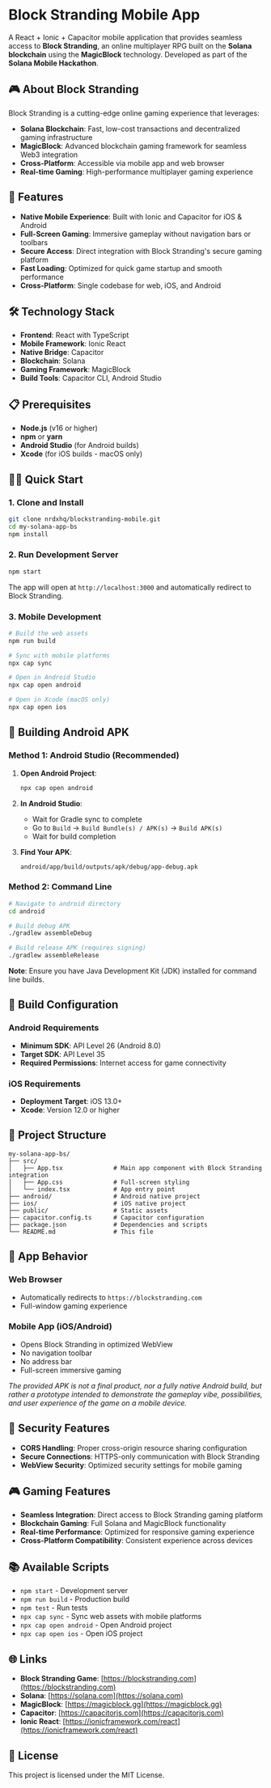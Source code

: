# Block Stranding Mobile App

A React + Ionic + Capacitor mobile application that provides seamless access to **Block Stranding**, an online multiplayer RPG built on the **Solana blockchain** using the **MagicBlock** technology. Developed as part of the **Solana Mobile Hackathon**.

## 🎮 About Block Stranding

Block Stranding is a cutting-edge online gaming experience that leverages:

- **Solana Blockchain**: Fast, low-cost transactions and decentralized gaming infrastructure
- **MagicBlock**: Advanced blockchain gaming framework for seamless Web3 integration
- **Cross-Platform**: Accessible via mobile app and web browser
- **Real-time Gaming**: High-performance multiplayer gaming experience

## 🚀 Features

- **Native Mobile Experience**: Built with Ionic and Capacitor for iOS & Android
- **Full-Screen Gaming**: Immersive gameplay without navigation bars or toolbars
- **Secure Access**: Direct integration with Block Stranding's secure gaming platform
- **Fast Loading**: Optimized for quick game startup and smooth performance
- **Cross-Platform**: Single codebase for web, iOS, and Android

## 🛠️ Technology Stack

- **Frontend**: React with TypeScript
- **Mobile Framework**: Ionic React
- **Native Bridge**: Capacitor
- **Blockchain**: Solana
- **Gaming Framework**: MagicBlock
- **Build Tools**: Capacitor CLI, Android Studio

## 📋 Prerequisites

- **Node.js** (v16 or higher)
- **npm** or **yarn**
- **Android Studio** (for Android builds)
- **Xcode** (for iOS builds - macOS only)

## 🏃‍♂️ Quick Start

### 1. Clone and Install

```bash
git clone nrdxhq/blockstranding-mobile.git
cd my-solana-app-bs
npm install
```

### 2. Run Development Server

```bash
npm start
```

The app will open at `http://localhost:3000` and automatically redirect to Block Stranding.

### 3. Mobile Development

```bash
# Build the web assets
npm run build

# Sync with mobile platforms
npx cap sync

# Open in Android Studio
npx cap open android

# Open in Xcode (macOS only)
npx cap open ios
```

## 📱 Building Android APK

### Method 1: Android Studio (Recommended)

1. **Open Android Project**:
   ```bash
   npx cap open android
   ```

2. **In Android Studio**:
   - Wait for Gradle sync to complete
   - Go to `Build` → `Build Bundle(s) / APK(s)` → `Build APK(s)`
   - Wait for build completion

3. **Find Your APK**:
   ```
   android/app/build/outputs/apk/debug/app-debug.apk
   ```

### Method 2: Command Line

```bash
# Navigate to android directory
cd android

# Build debug APK
./gradlew assembleDebug

# Build release APK (requires signing)
./gradlew assembleRelease
```

**Note**: Ensure you have Java Development Kit (JDK) installed for command line builds.

## 🔧 Build Configuration

### Android Requirements

- **Minimum SDK**: API Level 26 (Android 8.0)
- **Target SDK**: API Level 35
- **Required Permissions**: Internet access for game connectivity

### iOS Requirements

- **Deployment Target**: iOS 13.0+
- **Xcode**: Version 12.0 or higher

## 📁 Project Structure

```
my-solana-app-bs/
├── src/
│   ├── App.tsx              # Main app component with Block Stranding integration
│   ├── App.css              # Full-screen styling
│   └── index.tsx            # App entry point
├── android/                 # Android native project
├── ios/                     # iOS native project
├── public/                  # Static assets
├── capacitor.config.ts      # Capacitor configuration
├── package.json             # Dependencies and scripts
└── README.md                # This file
```

## 🎯 App Behavior

### Web Browser
- Automatically redirects to `https://blockstranding.com`
- Full-window gaming experience

### Mobile App (iOS/Android)
- Opens Block Stranding in optimized WebView
- No navigation toolbar
- No address bar
- Full-screen immersive gaming

*The provided APK is not a final product, nor a fully native Android build, but rather a prototype intended to demonstrate the gameplay vibe, possibilities, and user experience of the game on a mobile device.*

## 🔐 Security Features

- **CORS Handling**: Proper cross-origin resource sharing configuration
- **Secure Connections**: HTTPS-only communication with Block Stranding
- **WebView Security**: Optimized security settings for mobile gaming

## 🎮 Gaming Features

- **Seamless Integration**: Direct access to Block Stranding gaming platform
- **Blockchain Gaming**: Full Solana and MagicBlock functionality
- **Real-time Performance**: Optimized for responsive gaming experience
- **Cross-Platform Compatibility**: Consistent experience across devices

## 📚 Available Scripts

- `npm start` - Development server
- `npm run build` - Production build
- `npm test` - Run tests
- `npx cap sync` - Sync web assets with mobile platforms
- `npx cap open android` - Open Android project
- `npx cap open ios` - Open iOS project

## 🌐 Links

- **Block Stranding Game**: [https://blockstranding.com](https://blockstranding.com)
- **Solana**: [https://solana.com](https://solana.com)
- **MagicBlock**: [https://magicblock.gg](https://magicblock.gg)
- **Capacitor**: [https://capacitorjs.com](https://capacitorjs.com)
- **Ionic React**: [https://ionicframework.com/react](https://ionicframework.com/react)

## 📄 License

This project is licensed under the MIT License.
